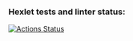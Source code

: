 ### Hexlet tests and linter status:
[![Actions Status](https://github.com/Serg-Cool/frontend-project-lvl1/workflows/hexlet-check/badge.svg)](https://github.com/Serg-Cool/frontend-project-lvl1/actions)